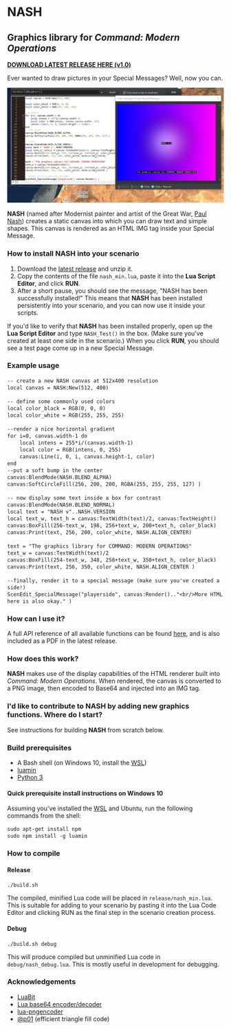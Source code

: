 # NASH
## Graphics library for *Command: Modern Operations*

[**DOWNLOAD LATEST RELEASE HERE (v1.0)**](https://github.com/musurca/NASH/releases/download/v1.0/NASH_v1.0.zip)

Ever wanted to draw pictures in your Special Messages? Well, now you can.

<p align="center"><img src="https://raw.githubusercontent.com/musurca/NASH/main/img/nash_example.jpg" /></p>

**NASH** (named after Modernist painter and artist of the Great War, [Paul Nash](https://en.wikipedia.org/wiki/Paul_Nash_(artist))) creates a static canvas into which you can draw text and simple shapes. This canvas is rendered as an HTML IMG tag inside your Special Message.

### How to install NASH into your scenario

1. Download the [latest release](https://github.com/musurca/NASH/releases/download/v1.0/NASH_v1.0.zip) and unzip it.
2. Copy the contents of the file `nash_min.lua`, paste it into the **Lua Script Editor**, and click **RUN**.
3. After a short pause, you should see the message, "NASH has been successfully installed!" This means that **NASH** has been installed persistently into your scenario, and you can now use it inside your scripts.

If you'd like to verify that **NASH** has been installed properly, open up the **Lua Script Editor** and type `NASH_Test()` in the box. (Make sure you've created at least one side in the scenario.) When you click **RUN**, you should see a test page come up in a new Special Message.

### Example usage

```
-- create a new NASH canvas at 512x400 resolution
local canvas = NASH:New(512, 400)

-- define some commonly used colors
local color_black = RGB(0, 0, 0)
local color_white = RGB(255, 255, 255)

--render a nice horizontal gradient
for i=0, canvas.width-1 do
    local intens = 255*i/(canvas.width-1)
    local color = RGB(intens, 0, 255)
    canvas:Line(i, 0, i, canvas.height-1, color)
end
--put a soft bump in the center
canvas:BlendMode(NASH.BLEND_ALPHA)
canvas:SoftCircleFill(256, 200, 200, RGBA(255, 255, 255, 127) )

-- now display some text inside a box for contrast
canvas:BlendMode(NASH.BLEND_NORMAL)
local text = "NASH v"..NASH.VERSION
local text_w, text_h = canvas:TextWidth(text)/2, canvas:TextHeight()
canvas:BoxFill(256-text_w, 198, 256+text_w, 200+text_h, color_black)
canvas:Print(text, 256, 200, color_white, NASH.ALIGN_CENTER)

text = "The graphics library for COMMAND: MODERN OPERATIONS"
text_w = canvas:TextWidth(text)/2
canvas:BoxFill(254-text_w, 348, 258+text_w, 350+text_h, color_black)
canvas:Print(text, 256, 350, color_white, NASH.ALIGN_CENTER )

--finally, render it to a special message (make sure you've created a side!)
ScenEdit_SpecialMessage("playerside", canvas:Render().."<br/>More HTML here is also okay." )
```

### How can I use it?

A full API reference of all available functions can be found [here](https://github.com/musurca/NASH/blob/main/docs/NASH_API_REFERENCE.md), and is also included as a PDF in the latest release.

### How does this work?

**NASH** makes use of the display capabilities of the HTML renderer built into *Command: Modern Operations*. When rendered, the canvas is converted to a PNG image, then encoded to Base64 and injected into an IMG tag.

### I'd like to contribute to NASH by adding new graphics functions. Where do I start?

See instructions for building **NASH** from scratch below.

### Build prerequisites
* A Bash shell (on Windows 10, install the [WSL](https://www.howtogeek.com/249966/how-to-install-and-use-the-linux-bash-shell-on-windows-10/))
* [luamin](https://github.com/mathiasbynens/luamin)
* [Python 3](https://www.python.org/downloads/)

#### Quick prerequisite install instructions on Windows 10

Assuming you've installed the [WSL](https://www.howtogeek.com/249966/how-to-install-and-use-the-linux-bash-shell-on-windows-10/) and Ubuntu, run the following commands from the shell:
```
sudo apt-get install npm
sudo npm install -g luamin
```

### How to compile

#### Release
```
./build.sh
```

The compiled, minified Lua code will be placed in `release/nash_min.lua`. This is suitable for adding to your scenario by pasting it into the Lua Code Editor and clicking RUN as the final step in the scenario creation process.
 
#### Debug
```
./build.sh debug
```

This will produce compiled but unminified Lua code in `debug/nash_debug.lua`. This is mostly useful in development for debugging.

### Acknowledgements

* [LuaBit](https://github.com/alexsilva/luabit-legacy)
* [Lua base64 encoder/decoder](https://github.com/iskolbin/lbase64
)
* [lua-pngencoder](https://github.com/wyozi/lua-pngencoder)
* [@p01](https://twitter.com/p01) (efficient triangle fill code)
